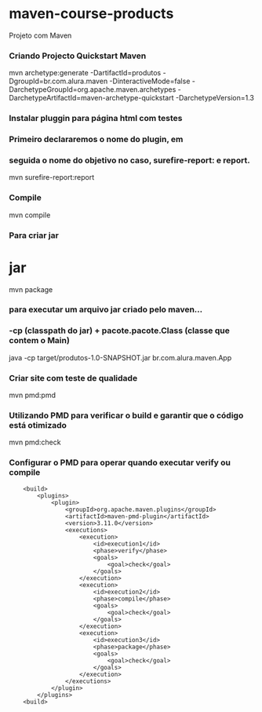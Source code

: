 # maven-course-products
Projeto com Maven

### Criando Projecto Quickstart Maven
mvn archetype:generate -DartifactId=produtos -DgroupId=br.com.alura.maven -DinteractiveMode=false -DarchetypeGroupId=org.apache.maven.archetypes -DarchetypeArtifactId=maven-archetype-quickstart -DarchetypeVersion=1.3

### Instalar pluggin para página html com testes
### Primeiro declararemos o nome do plugin, em
### seguida o nome do objetivo no caso, surefire-report: e report.
mvn surefire-report:report

### Compile
mvn compile

### Para criar jar
# <packaging>jar</packaging>
mvn package

### para executar um arquivo jar criado pelo maven...
### -cp (classpath do jar) + pacote.pacote.Class (classe que contem o Main)
java -cp target/produtos-1.0-SNAPSHOT.jar br.com.alura.maven.App

### Criar site com teste de qualidade
mvn pmd:pmd

### Utilizando PMD para verificar o build e garantir que o código está otimizado
mvn pmd:check

### Configurar o PMD para operar quando executar verify ou compile
```
	<build>
		<plugins>
			<plugin>
				<groupId>org.apache.maven.plugins</groupId>
				<artifactId>maven-pmd-plugin</artifactId>
				<version>3.11.0</version>
				<executions>
					<execution>
						<id>execution1</id>
						<phase>verify</phase>
						<goals>
							<goal>check</goal>
						</goals>
					</execution>
					<execution>
						<id>execution2</id>
						<phase>compile</phase>
						<goals>
							<goal>check</goal>
						</goals>
					</execution>
					<execution>
						<id>execution3</id>
						<phase>package</phase>
						<goals>
							<goal>check</goal>
						</goals>
					</execution>
				</executions>
			</plugin>
		</plugins>
    <build>
```